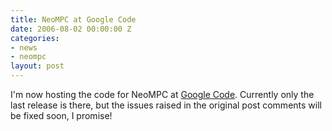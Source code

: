 ```yaml
---
title: NeoMPC at Google Code
date: 2006-08-02 00:00:00 Z
categories:
- news
- neompc
layout: post
---
```


I'm now hosting the code for NeoMPC at [Google Code](http://code.google.com/p/neompc/).  Currently only the last release is there, but the issues raised in the original post comments will be fixed soon, I promise!
